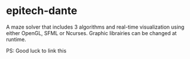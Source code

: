 # epitech-dante

A maze solver that includes 3 algorithms and real-time visualization using either OpenGL, SFML or Ncurses. Graphic librairies can be changed at runtime.

PS: Good luck to link this
